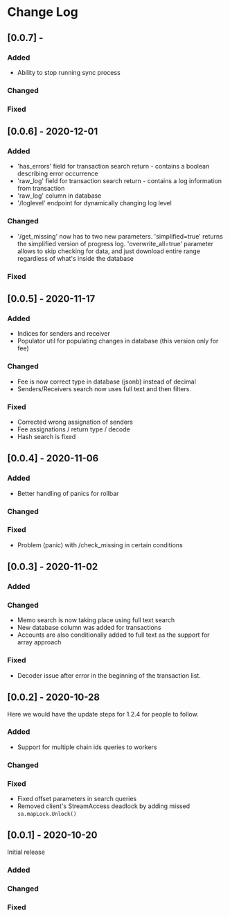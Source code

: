 # Change Log

## [0.0.7] -
### Added
- Ability to stop running sync process
### Changed
### Fixed

## [0.0.6] - 2020-12-01
### Added
- 'has_errors' field for transaction search return - contains a boolean describing error occurrence
- 'raw_log' field for transaction search return - contains a log information from transaction
- 'raw_log' column in database
- '/loglevel' endpoint for dynamically changing log level
### Changed
- '/get_missing' now has to two new parameters. 'simplified=true' returns the simplified version of progress log. 'overwrite_all=true' parameter allows to skip checking for data, and just download entire range regardless of what's inside the database
### Fixed

## [0.0.5] - 2020-11-17
### Added
- Indices for senders and receiver
- Populator util for populating changes in database (this version only for fee)
### Changed
- Fee is now correct type in database (jsonb) instead of decimal
- Senders/Receivers search now uses full text and then filters.
### Fixed
- Corrected wrong assignation of senders
- Fee assignations / return type / decode
- Hash search is fixed


## [0.0.4] - 2020-11-06

### Added
- Better handling of panics for rollbar
### Changed
### Fixed
- Problem (panic) with /check_missing in certain conditions


## [0.0.3] - 2020-11-02

### Added
### Changed
- Memo search is now taking place using full text search
- New database column was added for transactions
- Accounts are also conditionally added to full text as the support for array approach

### Fixed
- Decoder issue after error in the beginning of the transaction list.

## [0.0.2] - 2020-10-28

Here we would have the update steps for 1.2.4 for people to follow.

### Added
- Support for multiple chain ids queries to workers

### Changed
### Fixed
- Fixed offset parameters in search queries
- Removed client's StreamAccess deadlock by adding missed `sa.mapLock.Unlock()`

## [0.0.1] - 2020-10-20

Initial release

### Added
### Changed
### Fixed
